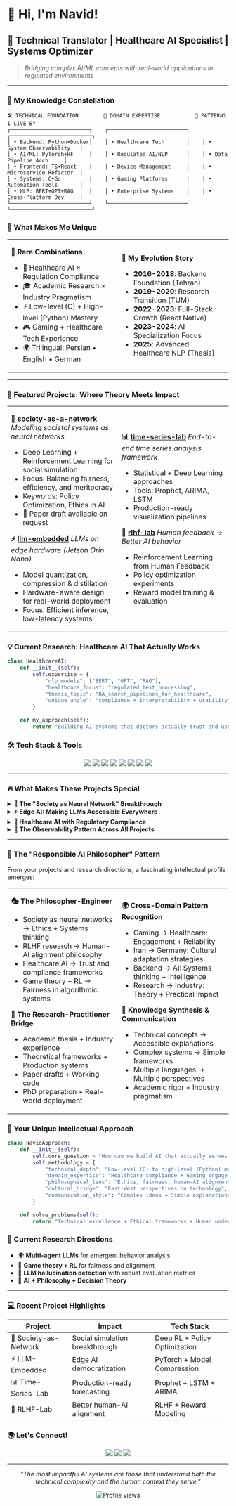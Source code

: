 # 👋 Hi, I'm Navid! 

## 🧠 Technical Translator | Healthcare AI Specialist | Systems Optimizer

> *Bridging complex AI/ML concepts with real-world applications in regulated environments*

---

### 🚀 My Knowledge Constellation

```
🛠️ TECHNICAL FOUNDATION        🏥 DOMAIN EXPERTISE           🔄 PATTERNS I LIVE BY
┌─────────────────────────┐    ┌─────────────────────────┐    ┌──────────────────────────┐
│ • Backend: Python+Docker│    │ • Healthcare Tech       │    │ • System Observability   │
│ • AI/ML: PyTorch+HF     │    │ • Regulated AI/NLP      │    │ • Data Pipeline Arch     │
│ • Frontend: TS+React    │    │ • Device Management     │    │ • Microservice Refactor  │
│ • Systems: C+Go         │    │ • Gaming Platforms      │    │ • Automation Tools       │
│ • NLP: BERT+GPT+RAG     │    │ • Enterprise Systems    │    │ • Cross-Platform Dev     │
└─────────────────────────┘    └─────────────────────────┘    └──────────────────────────┘
```

### 🌟 What Makes Me Unique

<table>
<tr>
<td width="50%">

**🔗 Rare Combinations**
- 🏥 Healthcare AI × Regulation Compliance
- 🎓 Academic Research × Industry Pragmatism  
- ⚡ Low-level (C) + High-level (Python) Mastery
- 🎮 Gaming + Healthcare Tech Experience
- 🌍 Trilingual: Persian • English • German

</td>
<td width="50%">

**🎯 My Evolution Story**
- **2016-2018**: Backend Foundation (Tehran)
- **2019-2020**: Research Transition (TUM)
- **2022-2023**: Full-Stack Growth (React Native)
- **2023-2024**: AI Specialization Focus
- **2025**: Advanced Healthcare NLP (Thesis)

</td>
</tr>
</table>

---

### 🚀 Featured Projects: Where Theory Meets Impact

<table>
<tr>
<td width="50%">

**🧠 [society-as-a-network](https://github.com/navid72m/society-as-a-network)**
*Modeling societal systems as neural networks*
- Deep Learning + Reinforcement Learning for social simulation
- Focus: Balancing fairness, efficiency, and meritocracy
- Keywords: Policy Optimization, Ethics in AI
- 📄 Paper draft available on request

**⚡ [llm-embedded](https://github.com/navid72m/llm-embedded)**
*LLMs on edge hardware (Jetson Orin Nano)*
- Model quantization, compression & distillation
- Hardware-aware design for real-world deployment
- Focus: Efficient inference, low-latency systems

</td>
<td width="50%">

**📊 [time-series-lab](https://github.com/navid72m/time-series-lab)**
*End-to-end time series analysis framework*
- Statistical + Deep Learning approaches
- Tools: Prophet, ARIMA, LSTM
- Production-ready visualization pipelines

**🎯 [rlhf-lab](https://github.com/navid72m/rlhf-lab)**
*Human feedback → Better AI behavior*
- Reinforcement Learning from Human Feedback
- Policy optimization experiments
- Reward model training & evaluation

</td>
</tr>
</table>

### 💡 Current Research: Healthcare AI That Actually Works

```python
class HealthcareAI:
    def __init__(self):
        self.expertise = {
            "nlp_models": ["BERT", "GPT", "RAG"],
            "healthcare_focus": "regulated_text_processing",
            "thesis_topic": "QA_search_pipelines_for_healthcare", 
            "unique_angle": "compliance + interpretability + usability"
        }
    
    def my_approach(self):
        return "Building AI systems that doctors actually trust and use"
```

### 🛠️ Tech Stack & Tools

<p align="center">
<img src="https://img.shields.io/badge/Python-3776AB?style=for-the-badge&logo=python&logoColor=white" />
<img src="https://img.shields.io/badge/PyTorch-EE4C2C?style=for-the-badge&logo=pytorch&logoColor=white" />
<img src="https://img.shields.io/badge/TypeScript-007ACC?style=for-the-badge&logo=typescript&logoColor=white" />
<img src="https://img.shields.io/badge/Go-00ADD8?style=for-the-badge&logo=go&logoColor=white" />
<img src="https://img.shields.io/badge/Docker-2496ED?style=for-the-badge&logo=docker&logoColor=white" />
<img src="https://img.shields.io/badge/React_Native-61DAFB?style=for-the-badge&logo=react&logoColor=black" />
<img src="https://img.shields.io/badge/Node.js-339933?style=for-the-badge&logo=nodedotjs&logoColor=white" />
<img src="https://img.shields.io/badge/TensorFlow-FF6F00?style=for-the-badge&logo=tensorflow&logoColor=white" />
</p>

---

### 🔥 What Makes These Projects Special

<details>
<summary><b>🧠 The "Society as Neural Network" Breakthrough</b></summary>
<br>
This isn't just another AI project - it's a paradigm shift. By modeling entire societies as neural networks, I'm exploring how we can optimize for fairness, efficiency, and meritocracy simultaneously. The intersection of social simulation, policy optimization, and AI ethics positions this work at the forefront of responsible AI development.
</details>

<details>
<summary><b>⚡ Edge AI: Making LLMs Accessible Everywhere</b></summary>
<br>
While everyone talks about massive cloud models, I'm solving the real problem: getting powerful AI to run locally on edge devices. My work on model quantization and compression for Jetson Orin Nano makes advanced NLP accessible in healthcare settings, remote locations, and privacy-sensitive environments.
</details>

<details>
<summary><b>🏥 Healthcare AI with Regulatory Compliance</b></summary>
<br>
My thesis combines BERT/GPT with strict healthcare regulations - a combination that's desperately needed but rarely done right. I'm building QA and search systems that don't just work technically, but actually pass regulatory scrutiny and earn doctor trust.
</details>

<details>
<summary><b>🔧 The Observability Pattern Across All Projects</b></summary>
<br>
Every project includes robust monitoring and logging - not as an afterthought, but as a core design principle. Whether it's tracking model performance, system health, or social simulation metrics, observability is how I ensure AI systems are trustworthy and debuggable.
</details>

---

### 🧠 The "Responsible AI Philosopher" Pattern

From your projects and research directions, a fascinating intellectual profile emerges:

<table>
<tr>
<td width="50%">

**🎭 The Philosopher-Engineer**
- Society as neural networks → Ethics + Systems thinking
- RLHF research → Human-AI alignment philosophy  
- Healthcare AI → Trust and compliance frameworks
- Game theory + RL → Fairness in algorithmic systems

**🔬 The Research-Practitioner Bridge**
- Academic thesis + Industry experience
- Theoretical frameworks + Production systems
- Paper drafts + Working code
- PhD preparation + Real-world deployment

</td>
<td width="50%">

**🌍 Cross-Domain Pattern Recognition** 
- Gaming → Healthcare: Engagement + Reliability
- Iran → Germany: Cultural adaptation strategies
- Backend → AI: Systems thinking + Intelligence
- Research → Industry: Theory + Practical impact

**📝 Knowledge Synthesis & Communication**
- Technical concepts → Accessible explanations
- Complex systems → Simple frameworks  
- Multiple languages → Multiple perspectives
- Academic rigor + Industry pragmatism

</td>
</tr>
</table>

### 💭 Your Unique Intellectual Approach

```python
class NavidApproach:
    def __init__(self):
        self.core_question = "How can we build AI that actually serves humanity?"
        self.methodology = {
            "technical_depth": "Low-level (C) to high-level (Python) mastery",
            "domain_expertise": "Healthcare compliance + Gaming engagement", 
            "philosophical_lens": "Ethics, fairness, human-AI alignment",
            "cultural_bridge": "East-West perspectives on technology",
            "communication_style": "Complex ideas → Simple explanations"
        }
    
    def solve_problems(self):
        return "Technical excellence + Ethical frameworks + Human understanding"
```

### 🚀 Current Research Directions

- 🌍 **Multi-agent LLMs** for emergent behavior analysis
- 🎲 **Game theory + RL** for fairness and alignment 
- 🧩 **LLM hallucination detection** with robust evaluation metrics
- 🧠 **AI + Philosophy + Decision Theory** 

---

### 💻 Recent Project Highlights

| Project | Impact | Tech Stack |
|---------|--------|------------|
| 🧠 Society-as-Network | Social simulation breakthrough | Deep RL + Policy Optimization |
| ⚡ LLM-Embedded | Edge AI democratization | PyTorch + Model Compression |
| 📊 Time-Series-Lab | Production-ready forecasting | Prophet + LSTM + ARIMA |
| 🎯 RLHF-Lab | Better human-AI alignment | RLHF + Reward Modeling |

### 🌍 Let's Connect!

<p align="center">
<a href="https://linkedin.com/in/navid-mirnouri"><img src="https://img.shields.io/badge/LinkedIn-0077B5?style=for-the-badge&logo=linkedin&logoColor=white" /></a>
<a href="mailto:navid72m@gmail.com"><img src="https://img.shields.io/badge/Email-D14836?style=for-the-badge&logo=gmail&logoColor=white" /></a>
<a href="https://github.com/navid72m"><img src="https://img.shields.io/badge/GitHub-100000?style=for-the-badge&logo=github&logoColor=white" /></a>
</p>

---

<p align="center">
<i>"The most impactful AI systems are those that understand both the technical complexity and the human context they serve."</i>
</p>

<p align="center">
<img src="https://komarev.com/ghpvc/?username=navid72m&style=flat-square&color=blue" alt="Profile views" />
</p>
